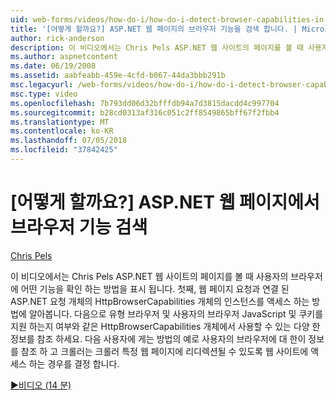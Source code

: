 ```yaml
---
uid: web-forms/videos/how-do-i/how-do-i-detect-browser-capabilities-in-aspnet-web-pages
title: '[어떻게 할까요?] ASP.NET 웹 페이지의 브라우저 기능을 검색 합니다. | Microsoft Docs'
author: rick-anderson
description: 이 비디오에서는 Chris Pels ASP.NET 웹 사이트의 페이지를 볼 때 사용자의 브라우저에 어떤 기능을 확인 하는 방법을 표시 됩니다. 먼저, acc. 방법...
ms.author: aspnetcontent
ms.date: 06/19/2008
ms.assetid: aabfeabb-459e-4cfd-b067-44da3bbb291b
msc.legacyurl: /web-forms/videos/how-do-i/how-do-i-detect-browser-capabilities-in-aspnet-web-pages
msc.type: video
ms.openlocfilehash: 7b793dd06d32bfffdb94a7d3815dacdd4c997704
ms.sourcegitcommit: b28cd0313af316c051c2ff8549865bff67f2fbb4
ms.translationtype: MT
ms.contentlocale: ko-KR
ms.lasthandoff: 07/05/2018
ms.locfileid: "37842425"
---
```

<a name="how-do-i-detect-browser-capabilities-in-aspnet-web-pages"></a>[어떻게 할까요?] ASP.NET 웹 페이지에서 브라우저 기능 검색
====================
[Chris Pels](https://twitter.com/chrispels)

이 비디오에서는 Chris Pels ASP.NET 웹 사이트의 페이지를 볼 때 사용자의 브라우저에 어떤 기능을 확인 하는 방법을 표시 됩니다. 첫째, 웹 페이지 요청과 연결 된 ASP.NET 요청 개체의 HttpBrowserCapabilities 개체의 인스턴스를 액세스 하는 방법에 알아봅니다. 다음으로 유형 브라우저 및 사용자의 브라우저 JavaScript 및 쿠키를 지원 하는지 여부와 같은 HttpBrowserCapabilities 개체에서 사용할 수 있는 다양 한 정보를 참조 하세요. 다음 사용자에 게는 방법의 예로 사용자의 브라우저에 대 한이 정보를 참조 하 고 크롤러는 크롤러 특정 웹 페이지에 리디렉션될 수 있도록 웹 사이트에 액세스 하는 경우를 결정 합니다.

[&#9654;비디오 (14 분)](https://channel9.msdn.com/Blogs/ASP-NET-Site-Videos/how-do-i-detect-browser-capabilities-in-aspnet-web-pages)

